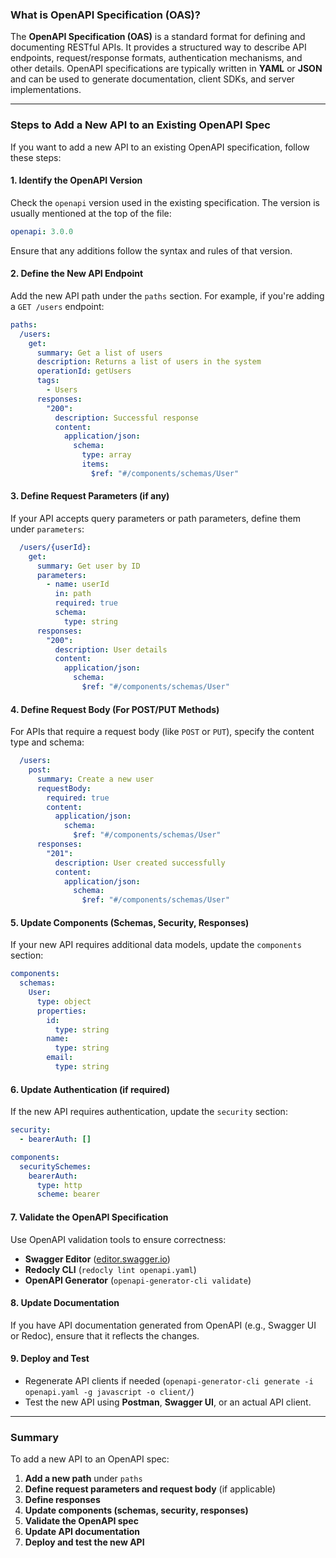 ### **What is OpenAPI Specification (OAS)?**
The **OpenAPI Specification (OAS)** is a standard format for defining and documenting RESTful APIs. It provides a structured way to describe API endpoints, request/response formats, authentication mechanisms, and other details. OpenAPI specifications are typically written in **YAML** or **JSON** and can be used to generate documentation, client SDKs, and server implementations.

---

### **Steps to Add a New API to an Existing OpenAPI Spec**
If you want to add a new API to an existing OpenAPI specification, follow these steps:

#### **1. Identify the OpenAPI Version**
Check the `openapi` version used in the existing specification. The version is usually mentioned at the top of the file:
```yaml
openapi: 3.0.0
```
Ensure that any additions follow the syntax and rules of that version.

#### **2. Define the New API Endpoint**
Add the new API path under the `paths` section. For example, if you're adding a `GET /users` endpoint:
```yaml
paths:
  /users:
    get:
      summary: Get a list of users
      description: Returns a list of users in the system
      operationId: getUsers
      tags:
        - Users
      responses:
        "200":
          description: Successful response
          content:
            application/json:
              schema:
                type: array
                items:
                  $ref: "#/components/schemas/User"
```

#### **3. Define Request Parameters (if any)**
If your API accepts query parameters or path parameters, define them under `parameters`:
```yaml
  /users/{userId}:
    get:
      summary: Get user by ID
      parameters:
        - name: userId
          in: path
          required: true
          schema:
            type: string
      responses:
        "200":
          description: User details
          content:
            application/json:
              schema:
                $ref: "#/components/schemas/User"
```

#### **4. Define Request Body (For POST/PUT Methods)**
For APIs that require a request body (like `POST` or `PUT`), specify the content type and schema:
```yaml
  /users:
    post:
      summary: Create a new user
      requestBody:
        required: true
        content:
          application/json:
            schema:
              $ref: "#/components/schemas/User"
      responses:
        "201":
          description: User created successfully
          content:
            application/json:
              schema:
                $ref: "#/components/schemas/User"
```

#### **5. Update Components (Schemas, Security, Responses)**
If your new API requires additional data models, update the `components` section:
```yaml
components:
  schemas:
    User:
      type: object
      properties:
        id:
          type: string
        name:
          type: string
        email:
          type: string
```

#### **6. Update Authentication (if required)**
If the new API requires authentication, update the `security` section:
```yaml
security:
  - bearerAuth: []

components:
  securitySchemes:
    bearerAuth:
      type: http
      scheme: bearer
```

#### **7. Validate the OpenAPI Specification**
Use OpenAPI validation tools to ensure correctness:
- **Swagger Editor** ([editor.swagger.io](https://editor.swagger.io/))
- **Redocly CLI** (`redocly lint openapi.yaml`)
- **OpenAPI Generator** (`openapi-generator-cli validate`)

#### **8. Update Documentation**
If you have API documentation generated from OpenAPI (e.g., Swagger UI or Redoc), ensure that it reflects the changes.

#### **9. Deploy and Test**
- Regenerate API clients if needed (`openapi-generator-cli generate -i openapi.yaml -g javascript -o client/`)
- Test the new API using **Postman**, **Swagger UI**, or an actual API client.

---

### **Summary**
To add a new API to an OpenAPI spec:
1. **Add a new path** under `paths`
2. **Define request parameters and request body** (if applicable)
3. **Define responses**
4. **Update components (schemas, security, responses)**
5. **Validate the OpenAPI spec**
6. **Update API documentation**
7. **Deploy and test the new API**

